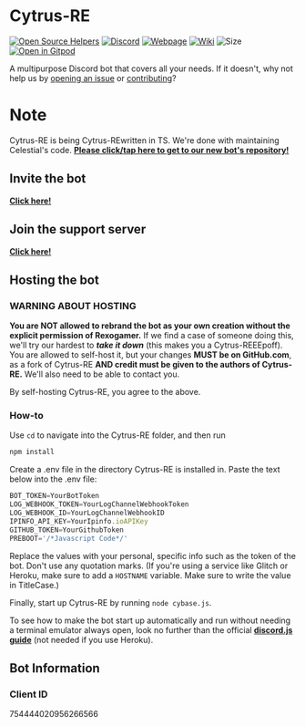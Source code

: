 # Cytrus-RE
[![Open Source Helpers](https://www.codetriage.com/rexogamer/cytrus-re/badges/users.svg)](https://www.codetriage.com/rexogamer/cytrus-re) [![Discord ](https://img.shields.io/discord/739524957255630858?color=Bonk&label=discord&logo=asd&logoColor=ad)](https://discord.gg/BTKT53N) [![Webpage](https://img.shields.io/website?down_color=lightgrey&down_message=is%20down.&up_message=is%20up%21&url=https%3A%2F%2Fcytrus-re.github.io%2F)](https://cytrus-re.github.io) [![Wiki](https://img.shields.io/badge/Wiki-information%20about%20cytrus--re-informational)](https://github.com/Cytrus-RE/cytrus-re/wiki) ![Size](https://img.shields.io/github/repo-size/Cytrus-RE/cytrus-re?label=Cytrus-RE%20Size) [![Open in Gitpod](https://gitpod.io/button/open-in-gitpod.svg)](https://gitpod.io/#https://github.com/cytrus-re/cytrus-re)

A multipurpose Discord bot that covers all your needs. If it doesn't, why not help us by [opening an issue](https://github.com/cytrus-re/cytrus-re/issues/new) or [contributing](https://github.com/cytrus-re/cytrus-re/wiki/contributing)?  

# Note
Cytrus-RE is being Cytrus-REwritten in TS. We're done with maintaining Celestial's code. [**Please click/tap here to get to our new bot's repository!**](https://github.com/Cytrus-RE/debia)

## Invite the bot
[**Click here!**](https://discord.com/api/oauth2/authorize?client_id=754444020956266566&permissions=2113404151&scope=bot)

## Join the support server
[**Click here!**](https://discord.gg/BTKT53N)

## Hosting the bot

### WARNING ABOUT HOSTING
**You are NOT allowed to rebrand the bot as your own creation without the explicit permission of Rexogamer.** If we find a case of someone doing this, we'll try our hardest to ***take it down*** (this makes you a Cytrus-REEEpoff).
You are allowed to self-host it, but your changes **MUST be on GitHub.com**, as a fork of Cytrus-RE **AND credit must be given to the authors of Cytrus-RE.** We'll also need to be able to contact you.

By self-hosting Cytrus-RE, you agree to the above.

### How-to
Use `cd` to navigate into the Cytrus-RE folder, and then run
```bash
npm install
``` 
Create a .env file in the directory Cytrus-RE is installed in. Paste the text below into the .env file:  
```js
BOT_TOKEN=YourBotToken
LOG_WEBHOOK_TOKEN=YourLogChannelWebhookToken
LOG_WEBHOOK_ID=YourLogChannelWebhookID
IPINFO_API_KEY=YourIpinfo.ioAPIKey
GITHUB_TOKEN=YourGithubToken
PREBOOT='/*Javascript Code*/'
```
Replace the values with your personal, specific info such as the token of the bot. Don't use any quotation marks. (If you're using a service like Glitch or Heroku, make sure to add a `HOSTNAME` variable. Make sure to write the value in TitleCase.)

Finally, start up Cytrus-RE by running ```node cybase.js```.

To see how to make the bot start up automatically and run without needing a terminal emulator always open, look no further than the official [**discord.js guide**](https://discordjs.guide/improving-dev-environment/pm2.html) (not needed if you use Heroku).

## Bot Information

### Client ID
754444020956266566
